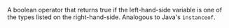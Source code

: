 A boolean operator that returns true if the left-hand-side variable is one of the types listed on the right-hand-side. Analogous to Java's `instanceof`.
